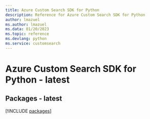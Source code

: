 ```yaml
---
title: Azure Custom Search SDK for Python
description: Reference for Azure Custom Search SDK for Python
author: lmazuel
ms.author: lmazuel
ms.data: 01/20/2023
ms.topic: reference
ms.devlang: python
ms.service: customsearch
---
```

# Azure Custom Search SDK for Python - latest
## Packages - latest
[!INCLUDE [packages](custom-search-index.md)]